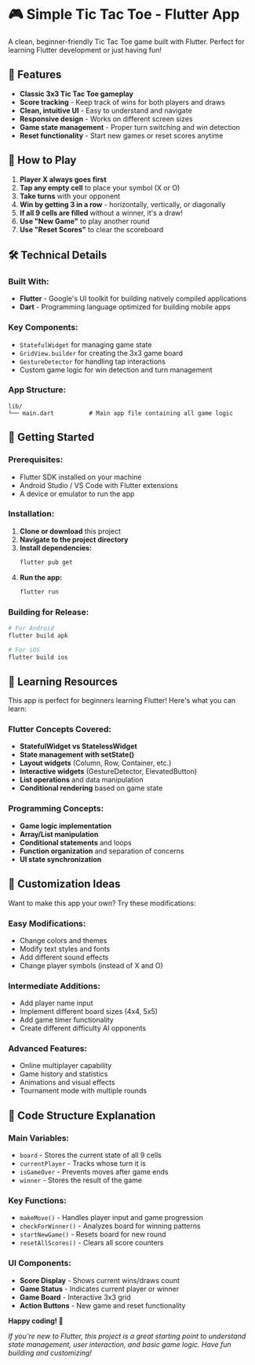 # 🎮 Simple Tic Tac Toe - Flutter App

A clean, beginner-friendly Tic Tac Toe game built with Flutter. Perfect for learning Flutter development or just having fun!

## 📱 Features

- **Classic 3x3 Tic Tac Toe gameplay**
- **Score tracking** - Keep track of wins for both players and draws
- **Clean, intuitive UI** - Easy to understand and navigate
- **Responsive design** - Works on different screen sizes
- **Game state management** - Proper turn switching and win detection
- **Reset functionality** - Start new games or reset scores anytime

## 🎯 How to Play

1. **Player X always goes first**
2. **Tap any empty cell** to place your symbol (X or O)
3. **Take turns** with your opponent
4. **Win by getting 3 in a row** - horizontally, vertically, or diagonally
5. **If all 9 cells are filled** without a winner, it's a draw!
6. **Use "New Game"** to play another round
7. **Use "Reset Scores"** to clear the scoreboard

## 🛠️ Technical Details

### **Built With:**
- **Flutter** - Google's UI toolkit for building natively compiled applications
- **Dart** - Programming language optimized for building mobile apps

### **Key Components:**
- `StatefulWidget` for managing game state
- `GridView.builder` for creating the 3x3 game board
- `GestureDetector` for handling tap interactions
- Custom game logic for win detection and turn management

### **App Structure:**
```
lib/
└── main.dart          # Main app file containing all game logic
```

## 🚀 Getting Started

### **Prerequisites:**
- Flutter SDK installed on your machine
- Android Studio / VS Code with Flutter extensions
- A device or emulator to run the app

### **Installation:**

1. **Clone or download** this project
2. **Navigate to the project directory**
3. **Install dependencies:**
   ```bash
   flutter pub get
   ```
4. **Run the app:**
   ```bash
   flutter run
   ```

### **Building for Release:**
```bash
# For Android
flutter build apk

# For iOS  
flutter build ios
```

## 📖 Learning Resources

This app is perfect for beginners learning Flutter! Here's what you can learn:

### **Flutter Concepts Covered:**
- **StatefulWidget vs StatelessWidget**
- **State management with setState()**
- **Layout widgets** (Column, Row, Container, etc.)
- **Interactive widgets** (GestureDetector, ElevatedButton)
- **List operations** and data manipulation
- **Conditional rendering** based on game state

### **Programming Concepts:**
- **Game logic implementation**
- **Array/List manipulation**
- **Conditional statements** and loops
- **Function organization** and separation of concerns
- **UI state synchronization**

## 🎨 Customization Ideas

Want to make this app your own? Try these modifications:

### **Easy Modifications:**
- Change colors and themes
- Modify text styles and fonts
- Add different sound effects
- Change player symbols (instead of X and O)

### **Intermediate Additions:**
- Add player name input
- Implement different board sizes (4x4, 5x5)
- Add game timer functionality
- Create different difficulty AI opponents

### **Advanced Features:**
- Online multiplayer capability
- Game history and statistics
- Animations and visual effects
- Tournament mode with multiple rounds

## 📝 Code Structure Explanation

### **Main Variables:**
- `board` - Stores the current state of all 9 cells
- `currentPlayer` - Tracks whose turn it is
- `isGameOver` - Prevents moves after game ends
- `winner` - Stores the result of the game

### **Key Functions:**
- `makeMove()` - Handles player input and game progression
- `checkForWinner()` - Analyzes board for winning patterns
- `startNewGame()` - Resets board for new round
- `resetAllScores()` - Clears all score counters

### **UI Components:**
- **Score Display** - Shows current wins/draws count
- **Game Status** - Indicates current player or winner
- **Game Board** - Interactive 3x3 grid
- **Action Buttons** - New game and reset functionality



**Happy coding! 🚀**

*If you're new to Flutter, this project is a great starting point to understand state management, user interaction, and basic game logic. Have fun building and customizing!*
